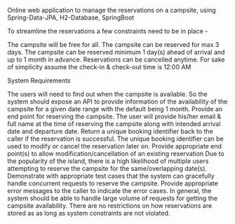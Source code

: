 Online web application to manage the reservations on a campsite, using Spring-Data-JPA, H2-Database, SpringBoot


To streamline the reservations a few constraints need to be in place -

The campsite will be free for all.
The campsite can be reserved for max 3 days.
The campsite can be reserved minimum 1 day(s) ahead of arrival and up to 1 month in advance. Reservations can be cancelled anytime.
For sake of simplicity assume the check-in & check-out time is 12:00 AM


System Requirements

The users will need to find out when the campsite is available. 
So the system should expose an API to provide information of the availability of the campsite for a given date range with the default being 1 month.
Provide an end point for reserving the campsite. The user will provide his/her email & full name at the time of reserving the campsite along with intended arrival date and departure date. 
Return a unique booking identifier back to the caller if the reservation is successful. 
The unique booking identifier can be used to modify or cancel the reservation later on. 
Provide appropriate end point(s) to allow modification/cancellation of an existing reservation
Due to the popularity of the island, there is a high likelihood of multiple users attempting to reserve the campsite for the same/overlapping date(s). 
Demonstrate with appropriate test cases that the system can gracefully handle concurrent requests to reserve the campsite. Provide appropriate error messages to the caller to indicate the error cases.
In general, the system should be able to handle large volume of requests for getting the campsite availability.
There are no restrictions on how reservations are stored as as long as system constraints are not violated.
